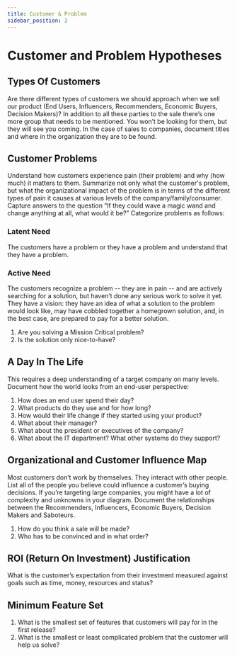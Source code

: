 ```yaml
---
title: Customer & Problem
sidebar_position: 2
---
```


# Customer and Problem Hypotheses

## Types Of Customers

Are there different types of customers we should approach when we sell our
product (End Users, Influencers, Recommenders, Economic Buyers, Decision
Makers)? In addition to all these parties to the sale there’s one more group
that needs to be mentioned. You won’t be looking for them, but they will see you
coming. In the case of sales to companies, document titles and where in the
organization they are to be found.

## Customer Problems

Understand how customers experience pain (their problem) and why (how much) it
matters to them. Summarize not only what the customer's problem, but what the
organizational impact of the problem is in terms of the different types of pain
it causes at various levels of the company/family/consumer. Capture answers to
the question “If they could wave a magic wand and change anything at all, what
would it be?” Categorize problems as follows:

### Latent Need

The customers have a problem or they have a problem and understand that they
have a problem.

### Active Need

The customers recognize a problem -- they are in pain -- and are actively
searching for a solution, but haven’t done any serious work to solve it yet.
They have a vision: they have an idea of what a solution to the problem would
look like, may have cobbled together a homegrown solution, and, in the best
case, are prepared to pay for a better solution.

1. Are you solving a Mission Critical problem?
1. Is the solution only nice-to-have?

## A Day In The Life

This requires a deep understanding of a target company on many levels. Document
how the world looks from an end-user perspective:

1. How does an end user spend their day?
1. What products do they use and for how long?
1. How would their life change if they started using your product?
1. What about their manager?
1. What about the president or executives of the company?
1. What about the IT department? What other systems do they support?

## Organizational and Customer Influence Map

Most customers don’t work by themselves. They interact with other people. List
all of the people you believe could influence a customer’s buying decisions. If
you’re targeting large companies, you might have a lot of complexity and
unknowns in your diagram. Document the relationships between the Recommenders,
Influencers, Economic Buyers, Decision Makers and Saboteurs.

1. How do you think a sale will be made?
1. Who has to be convinced and in what order?

## ROI (Return On Investment) Justification

What is the customer’s expectation from their investment measured against goals
such as time, money, resources and status?

## Minimum Feature Set

1. What is the smallest set of features that customers will pay for in the first
   release?
1. What is the smallest or least complicated problem that the customer will help
   us solve?
